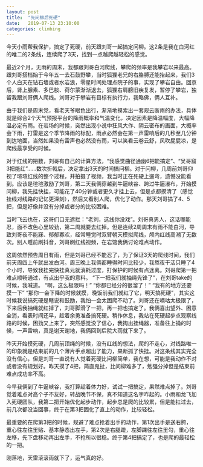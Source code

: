 ```yaml
---
layout: post
title:  "先问柳后死硬"
date:   2019-07-13 23:10:00
categories: climbing
---
```


今天小雨帮我保护，搞定了死硬，前天跟刘哥一起搞定问柳。这2条是我在白河红的唯二的2条线，连续爬了3天，找到一点越爬越轻松的感觉。

最近2个月，无雨的周末，我都跟刘哥白河爬线，攀爬的频率是我攀岩以来最高。跟刘哥搭档始于今年五一去石鼓野攀，当时狐狸老兄的右胳膊还能抬起来，我们3个人白天在钻石墙或者水岩浪，零星时间处理点院子的事，实现了攀岩自由。回京后，肾上腺素、多巴胺、荷尔蒙渐渐退去，狐狸右肩膀旧疾复发，暂停了攀岩，独留我跟刘哥俩人爬线。刘哥对于攀岩有目标有执行力，我略佛，俩人互补。

由于我们是周末党，看老天爷眼色出行，渐渐地摸索出一套观云断雨的办法，具体就是综合2个天气预报平台的降雨概率和气温变化，决定因素是降温幅度，大幅降温必定有雨。在岩场的时候，突然出现小说中狂风大作、阴云密布的画面，大概率会下雨，打雷是这个季节降雨的标配，雨点必然会在第一声雷响后的几秒至几分钟到达地面，当然如果没有雷声也必然没有雨，可以笑看云卷云舒，风吹屁屁凉，是爬线最享受的时候。

对于红线的把数，刘哥有自己的计算方法，“我感觉曲径通幽6把能搞定”、“吴哥窟3把能红”......数次折戟后，决定拿出3天的时间搞问柳。对于问柳，几周前刘哥仰视了瑄瑄红线的整个过程，并拍摄了视频，我当时正在死硬上遛弯，遗憾没能看到。应该是瑄瑄激励了刘哥，第二天我俩穿越到牛逼峡谷、跨过牛逼瀑布，开始摸问柳，我先挂快挂，可能花了40分钟或者更久才挂上去，但是点都摸清了（感觉挂线对线路的记忆更深刻），然后又看别人爬，优化了动作。那天刘哥搞了4、5把，但是好像并没有分掉或者分的比较困难。

当时飞云也在，这哥们口无遮拦：“老刘，这线你没戏”。刘哥真男人，这话哪能忍，面不改色心里较劲，第二周就要去红掉。但是连续2周周末有雨不能白河，导致刘哥夜不能寐、郁郁寡欢，经常睡觉时双臂朝天模拟爬线，颅内红线高潮了无数次。别人睡前刷抖音，刘哥刷红线视频，在岩馆我俩讨论难点动作。

这周依然预告周日有雨，但是刘哥已经不能忍了，为了保证3天的爬线时间，我们前天周四上午就出发白河。周三晚上我俩都睡得时间比较少，我熬夜干活只睡了4个小时，导致我挂完快挂真元就消耗过度，打保护的时候有点迷离。刘哥爬第一把难点顺畅通过，有点出乎我的意料。
“下一把我们就抽绳先锋了”，在刘哥take的时候，我喊道。
“啊，这么极限吗！”
“你都已经分的很溜了！”
“我有的地方还要摸一下”
“那你一会下降的时候就摸，晚饭前我们就红了它，明天搞死硬”，其实这时候我说搞死硬是瞎说和鼓励，我怕一会太困爬不动了。刘哥还在嘀咕太极限了，下来后我抽绳就红掉了，刘哥脚滑了一把，再一把也搞定了。我俩喜出望外、困意全消，看表时间还早，趁着余勇准备搞死硬。稍作休息，我站在死硬起步点观察线路的时候，困劲又上来了，突然感觉没了信心，我掏出挂绳器，准备往上捅的时候，一声雷响，真是谢天谢地，我俩回到后院大雨就下来了。

昨天开始摸死硬，几周前顶绳的时候，没有红线的想法，爬的不走心，对线路唯一的印象就是结束前的几个薄片手点超出了能力，果断抓了快挂。对这条线其实完全没有信心，但是刘哥一直说有人觉着死硬比问柳简单，我在想，可能是我动作不对或者没有规划好。昨天摸了4把，简直鬼扯，比问柳难多了，勉强分掉但是结束前难点成功率不高。

今早我俩到了牛逼峡谷，我打算趁着体力好，试试一把搞定，果然难点掉了。刘哥觉着难点对高个子不友好，转战晚节不保，真不知道这名字咋起的。小雨和龙飞加入死硬团队，我第二把开始优化起步动作，起步总是爬的比较累，但是能扛过去，前几次都没当回事，终于在第3把固化了直上的动作，比较轻松。

最重要的在爬第3把的时候，规避了难点抢着出手的动作，第1次出手是送右胯，重心往左往里贴、基本静态出左手，第2次是右腿蹬，左脚踝往左往里勾，重心往左移，先下盘移动再出左手，不抢所以很稳。终于第4把搞定了，也是爬的最轻松的一把。

刚落地，天雷滚滚雨就下了，运气真的好。

